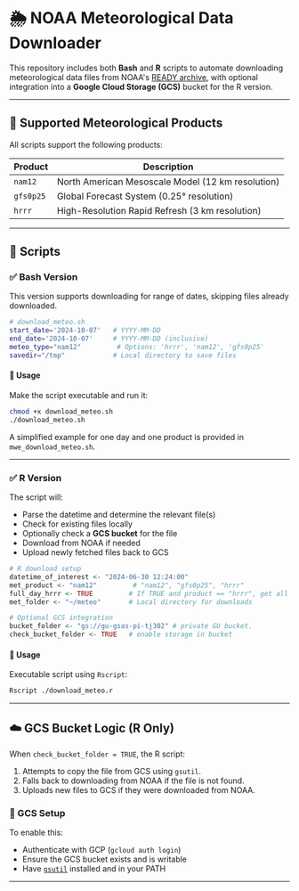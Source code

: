 # 🌦 NOAA Meteorological Data Downloader

This repository includes both **Bash** and **R** scripts to automate downloading meteorological data files from NOAA's [READY archive](https://www.ready.noaa.gov/), with optional integration into a **Google Cloud Storage (GCS)** bucket for the R version.

---

## 📁 Supported Meteorological Products

All scripts support the following products:

| Product   | Description                                       |
| --------- | ------------------------------------------------- |
| `nam12`   | North American Mesoscale Model (12 km resolution) |
| `gfs0p25` | Global Forecast System (0.25° resolution)         |
| `hrrr`    | High-Resolution Rapid Refresh (3 km resolution)   |

---

## 🧪 Scripts

### ✅ Bash Version

This version supports downloading for range of dates, skipping files already downloaded.

```bash
# download_meteo.sh
start_date='2024-10-07'   # YYYY-MM-DD
end_date='2024-10-07'     # YYYY-MM-DD (inclusive)
meteo_type="nam12"         # Options: 'hrrr', 'nam12', 'gfs0p25'
savedir="/tmp"            # Local directory to save files
```

#### 🔧 Usage

Make the script executable and run it:

```bash
chmod +x download_meteo.sh
./download_meteo.sh
```

A simplified example for one day and one product is provided in `mwe_download_meteo.sh`.

---

### ✅ R Version

The script will:

* Parse the datetime and determine the relevant file(s)
* Check for existing files locally
* Optionally check a **GCS bucket** for the file
* Download from NOAA if needed
* Upload newly fetched files back to GCS


```r
# R download setup
datetime_of_interest <- "2024-06-30 12:24:00"
met_product <- "nam12"         # "nam12", "gfs0p25", "hrrr"
full_day_hrrr <- TRUE         # If TRUE and product == "hrrr", get all 4 chunks
met_folder <- "~/meteo"       # Local directory for downloads

# Optional GCS integration
bucket_folder <- "gs://gu-gsas-pi-tj302" # private GU bucket.
check_bucket_folder <- TRUE   # enable storage in bucket
```


#### 🔧 Usage

Executable script using `Rscript`:

```bash
Rscript ./download_meteo.r
```

---

## ☁️ GCS Bucket Logic (R Only)

When `check_bucket_folder = TRUE`, the R script:

1. Attempts to copy the file from GCS using `gsutil`.
2. Falls back to downloading from NOAA if the file is not found.
3. Uploads new files to GCS if they were downloaded from NOAA.

### 🧰 GCS Setup

To enable this:

* Authenticate with GCP (`gcloud auth login`)
* Ensure the GCS bucket exists and is writable
* Have [`gsutil`](https://cloud.google.com/storage/docs/gsutil) installed and in your PATH

---